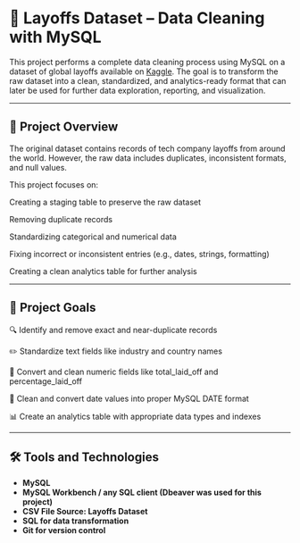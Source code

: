 # 🧹 Layoffs Dataset – Data Cleaning with MySQL

This project performs a complete data cleaning process using MySQL on a dataset of global layoffs available on [Kaggle](https://www.kaggle.com/datasets/swaptr/layoffs-2022). The goal is to transform the raw dataset into a clean, standardized, and analytics-ready format that can later be used for further data exploration, reporting, and visualization.

---

## 📌 Project Overview

The original dataset contains records of tech company layoffs from around the world. However, the raw data includes duplicates, inconsistent formats, and null values.

This project focuses on:

Creating a staging table to preserve the raw dataset

Removing duplicate records

Standardizing categorical and numerical data

Fixing incorrect or inconsistent entries (e.g., dates, strings, formatting)

Creating a clean analytics table for further analysis

---

## 🎯 Project Goals

🔍 Identify and remove exact and near-duplicate records

✏️ Standardize text fields like industry and country names

🔢 Convert and clean numeric fields like total_laid_off and percentage_laid_off

📆 Clean and convert date values into proper MySQL DATE format

📊 Create an analytics table with appropriate data types and indexes

---

## 🛠 Tools and Technologies

- **MySQL**
- **MySQL Workbench / any SQL client (Dbeaver was used for this project)**
- **CSV File Source: Layoffs Dataset**
- **SQL for data transformation**
- **Git for version control**